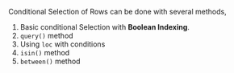 Conditional Selection of Rows can be done with several methods,
1. Basic conditional Selection with **Boolean Indexing**.
2. `query()` method
3. Using `loc` with conditions
4. `isin()` method
5. `between()` method
